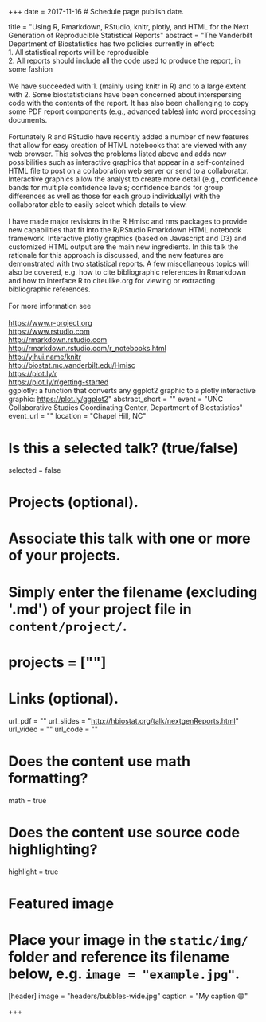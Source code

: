 +++
date = 2017-11-16  # Schedule page publish date.

title = "Using R, Rmarkdown, RStudio, knitr, plotly, and HTML for the Next Generation of Reproducible Statistical Reports"
abstract = "The Vanderbilt Department of Biostatistics has two policies currently in effect:<br>1. All statistical reports will be reproducible<br>2. All reports should include all the code used to produce the report, in some fashion<br><br>We have succeeded with 1. (mainly using knitr in R) and to a large extent with 2.  Some biostatisticians have been concerned about interspersing code with the contents of the report.  It has also been challenging to copy some PDF report components (e.g., advanced tables) into word processing documents.<br><br>Fortunately R and RStudio have recently added a number of new features that allow for easy creation of HTML notebooks that are viewed with any web browser.  This solves the problems listed above and adds new possibilities such as interactive graphics that appear in a self-contained HTML file to post on a collaboration web server or send to a collaborator.  Interactive graphics allow the analyst to create more detail (e.g., confidence bands for multiple confidence levels; confidence bands for group differences as well as those for each group individually) with the collaborator able to easily select which details to view.<br><br>I have made major revisions in the R Hmisc and rms packages to provide new capabilities that fit into the R/RStudio Rmarkdown HTML notebook framework.  Interactive plotly graphics (based on Javascript and D3) and customized HTML output are the main new ingredients.  In this talk the rationale for this approach is discussed, and the new features are demonstrated with two statistical reports.  A few miscellaneous topics will also be covered, e.g. how to cite bibliographic references in Rmarkdown and how to interface R to citeulike.org for viewing or extracting bibliographic references.<br><br>For more information see<br><br>https://www.r-project.org<br>https://www.rstudio.com<br>http://rmarkdown.rstudio.com<br>http://rmarkdown.rstudio.com/r_notebooks.html<br>http://yihui.name/knitr<br>http://biostat.mc.vanderbilt.edu/Hmisc<br>https://plot.ly/r<br>https://plot.ly/r/getting-started<br>ggplotly: a function that converts any ggplot2 graphic to a plotly interactive graphic: https://plot.ly/ggplot2"
abstract_short = ""
event = "UNC Collaborative Studies Coordinating Center, Department of Biostatistics"
event_url = ""
location = "Chapel Hill, NC"

# Is this a selected talk? (true/false)
selected = false

# Projects (optional).
#   Associate this talk with one or more of your projects.
#   Simply enter the filename (excluding '.md') of your project file in `content/project/`.
# projects = [""]

# Links (optional).
url_pdf = ""
url_slides = "http://hbiostat.org/talk/nextgenReports.html"
url_video = ""
url_code = ""

# Does the content use math formatting?
math = true

# Does the content use source code highlighting?
highlight = true

# Featured image
# Place your image in the `static/img/` folder and reference its filename below, e.g. `image = "example.jpg"`.
[header]
image = "headers/bubbles-wide.jpg"
caption = "My caption :smile:"

+++
